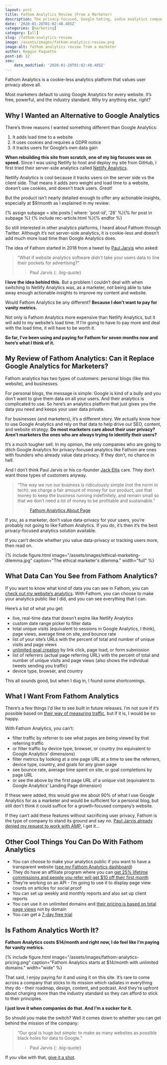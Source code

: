 ```yaml
---
layout: post
title: Fathom Analytics Review (From a Marketer)
description: The privacy-focused, Google hating, indie analytics company. Is it worth switching?
date: '2020-01-28T01:02:48.485Z'
categories: [marketing]
category: [all]
slug: /fathom-analytics-review
image: /assets/images/fathom-analytics-review.png
image-alt: fathom analytics review from a marketer
author: Reggie Paquette
post-id: 32
seo:
    date_modified: '2020-01-28T01:02:48.485Z'
---
```

 
Fathom Analytics is a cookie-less analytics platform that values user privacy above all.

Most marketers default to using Google Analytics for every website. It’s free, powerful, and the industry standard. Why try anything else, *right?*

## Why I Wanted an Alternative to Google Analytics

There’s three reasons I wanted something different than Google Analytics:

1. It adds load time to a website
2. It uses cookies and requires a GDPR notice
3. It tracks users for Google’s own data gain

**When rebuilding this site from scratch, one of my big focuses was on speed.** Since I was using Netlify to host and deploy my site from GitHub, I first tried their server-side analytics called [Netlify Analytics](/netlify-analytics-review).

Netlify Analytics is cool because it tracks users on the server side vs the client side. That means it adds zero weight and load time to a website, doesn’t use cookies, and doesn’t track users. *Great!*

But the product isn’t nearly detailed enough to offer any actionable insights, especially at $9/month as I explained in my review:

{% assign subpage = site.posts | where: 'post-id', '26' %}{% for post in subpage %} {% include rec-article.html %}{% endfor %}

So still interested in other analytics platforms, I heard about Fathom through Twitter. Although it’s not server-side analytics, it is cookie-less and doesn’t add much more load time than Google Analytics does.

The idea of Fathom started in 2018 from a tweet by [Paul Jarvis](https://twitter.com/pjrvs/) who asked: 

> “What if website analytics software didn’t take your users data to line their pockets for advertising?”
>
> > Paul Jarvis
{: .big-quote}

**I love the idea behind this.** But a problem I couldn’t deal with when switching to Netlify Analytics was, as a marketer, not being able to take away enough actionable insights to improve my content and website.

Would Fathom Analytics be any different? **Because I don’t want to pay for vanity metrics.**

Not only is Fathom Analytics more expensive than Netlify Analytics, but it will add to my website’s load time. If I’m going to have to pay more and deal with the load time, it will have to be worth it.

**So far, I’ve been using and paying for Fathom for seven months now and here’s what I think of it.**

## My Review of Fathom Analytics: Can it Replace Google Analytics for Marketers?

Fathom analytics has two types of customers: personal blogs (like this website), and businesses.

For personal blogs, the message is simple: Google is kind of a bully and you don’t want to give them data on all your users. And their analytics is complicated to use. So here’s an analytics platform that just gives you the data you need and keeps your user data private.

For businesses (and marketers), it’s a different story. We actually know how to use Google Analytics and rely on that data to help drive our SEO, content, and website strategy. **Do most marketers care about their user privacy? Aren’t marketers the ones who are always trying to identify their users?**

It’s a much tougher sell. In my opinion, the only companies who are going to ditch Google Analytics for privacy-focused analytics like Fathom are ones with founders who already value data privacy. If they don’t, no chance in hell.

And I don’t think Paul Jarvis or his co-founder [Jack Ellis](https://twitter.com/jackellis/) care. They don’t want those types of customers anyway.

> “The way we run our business is ridiculously simple (not the norm in tech): we charge a fair amount of money for our product, use that money to keep the business running indefinitely, and remain small so that we don’t need a lot of money to be profitable and sustainable.”
>
> > [Fathom Analytics About Page](https://usefathom.com/about)

If you, as a marketer, don’t value data-privacy for your users, you’re probably not going to like Fathom Analytics. If you do, it’s then it’s the best privacy-focused analytics solution available.

If you can’t decide whether you value data-privacy or tracking users more, then read on.

{% include figure.html image="/assets/images/ethical-marketing-dilemma.jpg" caption="The ethical marketer's dilemma." width="full" %}

## What Data Can You See from Fathom Analytics?

If you want to know what kind of data you can see in Fathom, you can [check out my website’s analytics](https://app.usefathom.com/share/xcyerepi/regpaq). With Fathom, you can choose to make your analytics public like I did, and you can see everything that I can. 

Here’s a list of what you get:

- live, real-time data that doesn’t expire like Netlify Analytics
- custom date range picker to filter data
- total unique visits (equivalent to sessions in Google Analytics, I think), page views, average time on site, and bounce rate
- list of your site’s URLs with the percent of total and number of unique visits and page views
- [unlimited goal creation](https://usefathom.com/support/goals) by link click, page load, or form submission
- list of referrers (actual page referring URL) with the percent of total and number of unique visits and page views (also shows the individual tweets sending you traffic)
- device type, browser, and country

This all sounds good, but when I dug in, I found some shortcomings.

## What I Want From Fathom Analytics

There’s a few things I'd like to see built in future releases. I’m not sure if it’s possible based on [their way of measuring traffic](https://usefathom.com/news/anonymization), but if it is, I would be so happy. 

With Fathom Analytics, you can’t:

- filter traffic by referrer to see what pages are being viewed by that referring traffic
- or filter traffic by device type, browser, or country (no equivalent to Google Analytics' dimensions)
- filter metrics by looking at a one page URL at a time to see the referrers, device type, country, and goals for any given page
- see bounce rate, average time spent on site, or goal completions by page URL
- or see the above by the first page URL of a unique visit (equivalent to Google Analytics’ Landing Page dimension)

If these were added, this would give me about 90% of what I use Google Analytics for as a marketer and would be sufficient for a personal blog, but still don’t think it could suffice for a growth-focused company’s website.

If they can’t add these features without sacrificing user privacy, Fathom is the type of company to stand its ground and say *no.* [Paul Jarvis already denied my request to work with AMP.](https://github.com/usefathom/fathom/issues/283) I get it...

## Other Cool Things You Can Do With Fathom Analytics

- You can choose to make your analytics public if you want to have a transparent website ([see my Fathom Analytics dashboard](https://app.usefathom.com/share/xcyerepi/regpaq))
- They do have an affiliate program where you can [get 25% lifetime commissions and people you refer will get $10 off their first month](https://usefathom.com/ref/W2AU06)
- They’re working on an API - I’m going to use it to display page view counts on articles for social proof
- You can set up weekly and monthly reports and also set up client reports
- You can use it on unlimited domains and [their pricing is based on total page views](https://usefathom.com/ref/W2AU06) not by domain
- You can get a [7-day free trial](https://usefathom.com/ref/W2AU06)

## Is Fathom Analytics Worth It?

**Fathom Analytics costs $14/month and right now, I do feel like I’m paying for vanity metrics.**

{% include figure.html image="/assets/images/fathom-analytics-pricing.png" caption="Fathom Analytics starts at $14/month with unlimited domains." width="wide" %}

That said, I enjoy paying for it and using it on this site. It’s rare to come across a company that sticks to its mission which radiates in everything they do - their roadmap, design, content, and podcast. And they’re upfront about charging more than the industry standard so they can afford to stick to their principles. 

**I just love it when companies do that. And I’m a sucker for it.**

So should you make the switch? Well it comes down to whether you can get behind the mission of the company:

> “Our goal is huge but simple: to make as many websites as possible black holes for data to Google.”
>
> > Paul Jarvis
{: .big-quote}

If you vibe with that, [give it a shot](https://usefathom.com/ref/W2AU06).